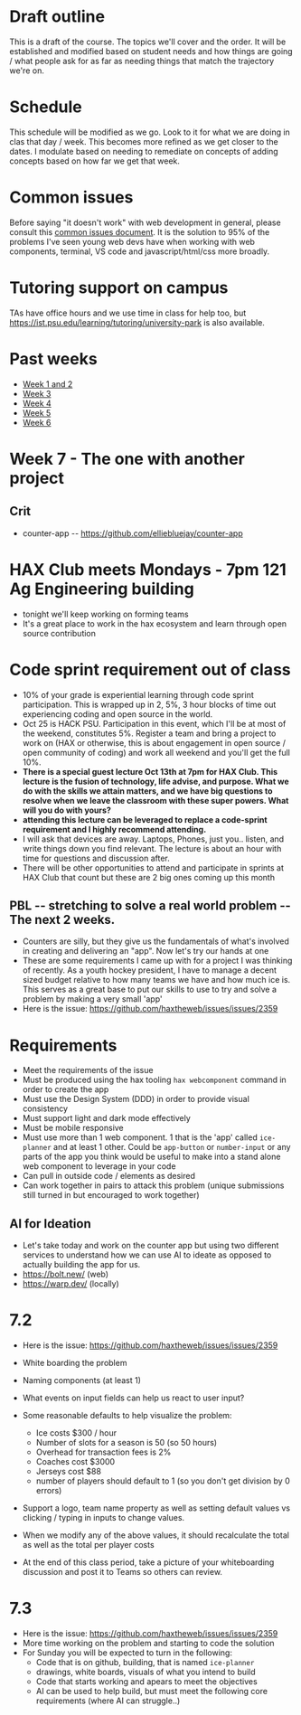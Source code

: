 # Draft outline
This is a draft of the course. The topics we'll cover and the order. It will be established and modified based on student needs and how things are going / what people ask for as far as needing things that match the trajectory we're on.

# Schedule
This schedule will be modified as we go. Look to it for what we are doing in clas that day / week. This becomes more refined as we get closer to the dates. I modulate based on needing to remediate on concepts of adding concepts based on how far we get that week.

# Common issues
Before saying "it doesn't work" with web development in general, please consult this [common issues document](common-issues.md). It is the solution to 95% of the problems I've seen young web devs have when working with web components, terminal, VS code and javascript/html/css more broadly.

# Tutoring support on campus
TAs have office hours and we use time in class for help too, but https://ist.psu.edu/learning/tutoring/university-park is also available.

# Past weeks
- [Week 1 and 2](fa25/week-1-2.md)
- [Week 3](fa25/week-3.md)
- [Week 4](fa25/week-4.md)
- [Week 5](fa25/week-5.md)
- [Week 6](fa25/week-6.md)

# Week 7 - The one with another project

## Crit
- counter-app -- https://github.com/elliebluejay/counter-app

# HAX Club meets Mondays - 7pm 121 Ag Engineering building
- tonight we'll keep working on forming teams
- It's a great place to work in the hax ecosystem and learn through open source contribution

# Code sprint requirement out of class
- 10% of your grade is experiential learning through code sprint participation. This is wrapped up in 2, 5%, 3 hour blocks of time out experiencing coding and open source in the world.
- Oct 25 is HACK PSU. Participation in this event, which I'll be at most of the weekend, constitutes 5%. Register a team and bring a project to work on (HAX or otherwise, this is about engagement in open source / open community of coding) and work all weekend and you'll get the full 10%.
- **There is a special guest lecture Oct 13th at 7pm for HAX Club. This lecture is the fusion of technology, life advise, and purpose. What we do with the skills we attain matters, and we have big questions to resolve when we leave the classroom with these super powers. What will you do with yours?**
- **attending this lecture can be leveraged to replace a code-sprint requirement and I highly recommend attending.**
- I will ask that devices are away. Laptops, Phones, just you.. listen, and write things down you find relevant. The lecture is about an hour with time for questions and discussion after.
- There will be other opportunities to attend and participate in sprints at HAX Club that count but these are 2 big ones coming up this month

## PBL -- stretching to solve a real world problem -- The next 2 weeks.
- Counters are silly, but they give us the fundamentals of what's involved in creating and delivering an "app". Now let's try our hands at one
- These are some requirements I came up with for a project I was thinking of recently. As a youth hockey president, I have to manage a decent sized budget relative to how many teams we have and how much ice is. This serves as a great base to put our skills to use to try and solve a problem by making a very small 'app'
- Here is the issue: https://github.com/haxtheweb/issues/issues/2359


# Requirements
- Meet the requirements of the issue
- Must be produced using the hax tooling `hax webcomponent` command in order to create the app
- Must use the Design System (DDD) in order to provide visual consistency
- Must support light and dark mode effectively
- Must be mobile responsive
- Must use more than 1 web component. 1 that is the 'app' called `ice-planner` and at least 1 other. Could be `app-button` or `number-input` or any parts of the app you think would be useful to make into a stand alone web component to leverage in your code
- Can pull in outside code / elements as desired
- Can work together in pairs to attack this problem (unique submissions still turned in but encouraged to work together)

## AI for Ideation
- Let's take today and work on the counter app but using two different services to understand how we can use AI to ideate as opposed to actually building the app for us.
- https://bolt.new/ (web)
- https://warp.dev/ (locally)

# 7.2
- Here is the issue: https://github.com/haxtheweb/issues/issues/2359
- White boarding the problem
- Naming components (at least 1)
- What events on input fields can help us react to user input?
- Some reasonable defaults to help visualize the problem:
  - Ice costs $300 / hour
  - Number of slots for a season is 50 (so 50 hours)
  - Overhead for transaction fees is 2%
  - Coaches cost $3000
  - Jerseys cost $88
  - number of players should default to 1 (so you don't get division by 0 errors)
- Support a logo, team name property as well as setting default values vs clicking / typing in inputs to change values.
- When we modify any of the above values, it should recalculate the total as well as the total per player costs

- At the end of this class period, take a picture of your whiteboarding discussion and post it to Teams so others can review.

# 7.3
- Here is the issue: https://github.com/haxtheweb/issues/issues/2359
- More time working on the problem and starting to code the solution
- For Sunday you will be expected to turn in the following:
  - Code that is on github, building, that is named `ice-planner`
  - drawings, white boards, visuals of what you intend to build
  - Code that starts working and apears to meet the objectives
  - AI can be used to help build, but must meet the following core requirements (where AI can struggle..)

